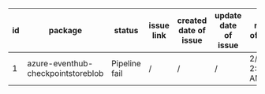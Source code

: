 
| id | package | status | issue link | created date of issue | update date of issue | run date of pipeline |
|----|---------|--------|------------|-----------------------|----------------------| ---------------------|
| 1 | azure-eventhub-checkpointstoreblob | Pipeline fail | / | / | / | 2/25/2025 2:33:08 AM |